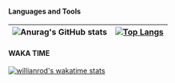 #### Languages and Tools

| ![Anurag's GitHub stats](https://github-readme-stats.vercel.app/api?username=Yoshisoul&show_icons=true&theme=tokyonight) | [![Top Langs](https://github-readme-stats.vercel.app/api/top-langs/?username=Yoshisoul&layout=compact&theme=tokyonight)](https://github.com/anuraghazra/github-readme-stats) | 
| ------------- | ------------- |

#### WAKA TIME

[![willianrod's wakatime stats](https://github-readme-stats.vercel.app/api/wakatime?username=Yoshisoul&theme=tokyonight)](https://github.com/anuraghazra/github-readme-stats)


<!--
**Yoshisoul/Yoshisoul** is a ✨ _special_ ✨ repository because its `README.md` (this file) appears on your GitHub profile.

Here are some ideas to get you started:

- 🔭 I’m currently working on ...
- 🌱 I’m currently learning ...
- 👯 I’m looking to collaborate on ...
- 🤔 I’m looking for help with ...
- 💬 Ask me about ...
- 📫 How to reach me: ...
- 😄 Pronouns: ...
- ⚡ Fun fact: ...
-->
